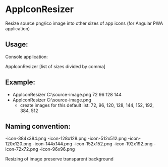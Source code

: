# AppIconResizer
Resize source png/ico image into other sizes of app icons (for Angular PWA application)

## Usage:

Console application:

AppIconResizer <input-file-name> [list of sizes divided by comma]

## Example:
- AppIconResizer C:\source-image.png 72 96 128 144
- AppIconResizer C:\source-image.png
	- create images for this default list: 72, 96, 120, 128, 144, 152, 192, 384, 512

## Naming convention:
-icon-384x384.png
-icon-128x128.png
-icon-512x512.png
-icon-120x120.png
-icon-144x144.png
-icon-152x152.png
-icon-192x192.png
-icon-72x72.png
-icon-96x96.png

Resizing of image preserve transparent background
